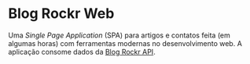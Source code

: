 # Blog Rockr Web

Uma *Single Page Application* (SPA) para artigos e contatos feita (em algumas horas) com ferramentas modernas no desenvolvimento web. A aplicação consome dados da [Blog Rockr API](https://github.com/ahlechandre/rockr-blog-api).

